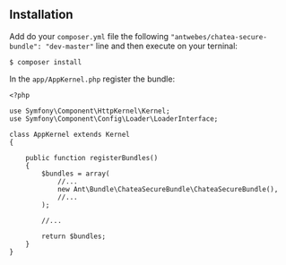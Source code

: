 Installation
------------

Add do your ```composer.yml``` file the following ```"antwebes/chatea-secure-bundle": "dev-master"``` line and then execute on your terninal:

```$ composer install```

In the ```app/AppKernel.php``` register the bundle:

```
<?php

use Symfony\Component\HttpKernel\Kernel;
use Symfony\Component\Config\Loader\LoaderInterface;

class AppKernel extends Kernel
{
    
    public function registerBundles()
    {
        $bundles = array(
            //...
            new Ant\Bundle\ChateaSecureBundle\ChateaSecureBundle(),
            //...
        );
        
        //...

        return $bundles;
    }
}
```